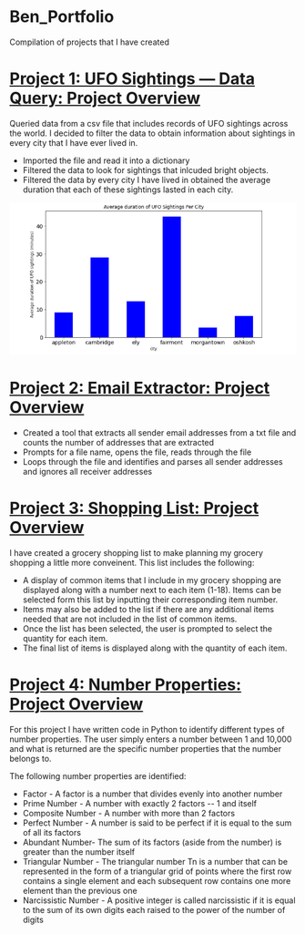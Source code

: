 # Ben_Portfolio
Compilation of projects that I have created 

# [Project 1: UFO Sightings — Data Query: Project Overview](https://github.com/Ben-Saltigerald/UFO-Data-Query.git)
Queried data from a csv file that includes records of UFO sightings across the world. I decided to filter the data to obtain information about sightings in every city that I have ever lived in. 

- Imported the file and read it into a dictionary
- Filtered the data to look for sightings that inlcuded bright objects.
- Filtered the data by every city I have lived in obtained the average duration that each of these sightings lasted in each city. 


![](/images/ufo_city_duration.png)




# [Project 2: Email Extractor: Project Overview](https://github.com/Ben-Saltigerald/PythonEmailExtractor)

- Created a tool that extracts all sender email addresses from a txt file and counts the number of addresses that are extracted 
- Prompts for a file name, opens the file, reads through the file 
- Loops through the file and identifies and parses all sender addresses and ignores all receiver addresses

# [Project 3: Shopping List: Project Overview](https://github.com/Ben-Saltigerald/Shopping-List.git)
I have created a grocery shopping list to make planning my grocery shopping a little more conveinent. 
This list includes the following: 

- A display of common items that I include in my grocery shopping are displayed along with a number next to each item (1-18). Items can be selected form this list by inputting their corresponding item number.
- Items may also be added to the list if there are any additional items needed that are not included in the list of common items. 
- Once the list has been selected, the user is prompted to select the quantity for each item. 
- The final list of items is displayed along with the quantity of each item. 

# [Project 4: Number Properties: Project Overview](https://github.com/Ben-Saltigerald/NumberProperties.git)
For this project I have written code in Python to identify different types of number properties. The user simply enters a number between 1 and 10,000 and what is returned are the specific number properties that the number belongs to.

The following number properties are identified:

- Factor - A factor is a number that divides evenly into another number
- Prime Number - A number with exactly 2 factors -- 1 and itself
- Composite Number - A number with more than 2 factors
- Perfect Number - A number is said to be perfect if it is equal to the sum of all its factors
- Abundant Number- The sum of its factors (aside from the number) is greater than the number itself
- Triangular Number - The triangular number Tn is a number that can be represented in the form of a triangular grid of points where the first row contains a single element and each subsequent row contains one more element than the previous one
- Narcissistic Number - A positive integer is called narcissistic if it is equal to the sum of its own digits each raised to the power of the number of digits
